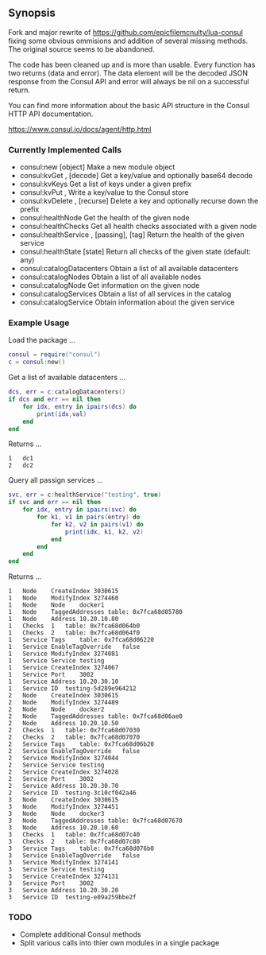 ## Synopsis

Fork and major rewrite of https://github.com/epicfilemcnulty/lua-consul fixing some obvious ommisions and addition of several missing methods.  The original source seems to be abandoned.

The code has been cleaned up and is more than usable.  Every function has two returns (data and error).  The data element will be the decoded JSON response from the Consul API and error will always be nil on a successful return.

You can find more information about the basic API structure in the Consul HTTP API documentation.

https://www.consul.io/docs/agent/http.html

### Currently Implemented Calls

   * consul:new [object]									Make a new module object
   * consul:kvGet <key>, [decode]							Get a key/value and optionally base64 decode
   * consul:kvKeys <prefix>									Get a list of keys under a given prefix
   * consul:kvPut <key>, <value>							Write a key/value to the Consul store
   * consul:kvDelete <key>, [recurse]						Delete a key and optionally recurse down the prefix
   * consul:healthNode <node>								Get the health of the given node
   * consul:healthChecks <service>							Get all health checks associated with a given node
   * consul:healthService <service>, [passing], [tag]		Return the health of the given service
   * consul:healthState [state]								Return all checks of the given state (default: any)
   * consul:catalogDatacenters								Obtain a list of all available datacenters
   * consul:catalogNodes									Obtain a list of all available nodes
   * consul:catalogNode <node>								Get information on the given node
   * consul:catalogServices									Obtain a list of all services in the catalog
   * consul:catalogService <service>						Obtain information about the given service

### Example Usage

Load the package ...
```lua
consul = require("consul")
c = consul:new()
```

Get a list of available datacenters ...
```lua
dcs, err = c:catalogDatacenters()
if dcs and err == nil then
	for idx, entry in ipairs(dcs) do
		print(idx,val)
	end
end
```

Returns ...
```
1	dc1
2	dc2
```

Query all passign services ...
```lua
svc, err = c:healthService("testing", true)
if svc and err == nil then
	for idx, entry in ipairs(svc) do
		for k1, v1 in pairs(entry) do
			for k2, v2 in pairs(v1) do 
				print(idx, k1, k2, v2)
			end
		end
	end
end
```

Returns ...
```
1	Node	CreateIndex	3030615
1	Node	ModifyIndex	3274460
1	Node	Node	docker1
1	Node	TaggedAddresses	table: 0x7fca68d05780
1	Node	Address	10.20.10.80
1	Checks	1	table: 0x7fca68d064b0
1	Checks	2	table: 0x7fca68d064f0
1	Service	Tags	table: 0x7fca68d06220
1	Service	EnableTagOverride	false
1	Service	ModifyIndex	3274081
1	Service	Service	testing
1	Service	CreateIndex	3274067
1	Service	Port	3002
1	Service	Address	10.20.30.10
1	Service	ID	testing-5d289e964212
2	Node	CreateIndex	3030615
2	Node	ModifyIndex	3274489
2	Node	Node	docker2
2	Node	TaggedAddresses	table: 0x7fca68d06ae0
2	Node	Address	10.20.10.50
2	Checks	1	table: 0x7fca68d07030
2	Checks	2	table: 0x7fca68d07070
2	Service	Tags	table: 0x7fca68d06b20
2	Service	EnableTagOverride	false
2	Service	ModifyIndex	3274044
2	Service	Service	testing
2	Service	CreateIndex	3274028
2	Service	Port	3002
2	Service	Address	10.20.30.70
2	Service	ID	testing-3c10cf042a46
3	Node	CreateIndex	3030615
3	Node	ModifyIndex	3274451
3	Node	Node	docker3
3	Node	TaggedAddresses	table: 0x7fca68d07670
3	Node	Address	10.20.10.60
3	Checks	1	table: 0x7fca68d07c40
3	Checks	2	table: 0x7fca68d07c80
3	Service	Tags	table: 0x7fca68d076b0
3	Service	EnableTagOverride	false
3	Service	ModifyIndex	3274141
3	Service	Service	testing
3	Service	CreateIndex	3274131
3	Service	Port	3002
3	Service	Address	10.20.30.20
3	Service	ID	testing-e09a259bbe2f
```

### TODO

* Complete additional Consul methods
* Split various calls into thier own modules in a single package
